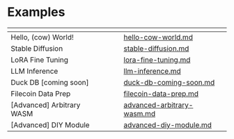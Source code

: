 # Examples



<table data-view="cards"><thead><tr><th></th><th data-hidden></th><th data-hidden></th><th data-hidden data-card-target data-type="content-ref"></th></tr></thead><tbody><tr><td>Hello, (cow) World!</td><td></td><td></td><td><a href="../../lilypad-aurora-v2/examples/hello-cow-world.md">hello-cow-world.md</a></td></tr><tr><td>Stable Diffusion</td><td></td><td></td><td><a href="../../lilypad-v0/examples/stable-diffusion.md">stable-diffusion.md</a></td></tr><tr><td>LoRA Fine Tuning</td><td></td><td></td><td><a href="../../lilypad-aurora-v2/examples/lora-fine-tuning.md">lora-fine-tuning.md</a></td></tr><tr><td>LLM Inference</td><td></td><td></td><td><a href="llm-inference.md">llm-inference.md</a></td></tr><tr><td>Duck DB [coming soon]</td><td></td><td></td><td><a href="duck-db-coming-soon.md">duck-db-coming-soon.md</a></td></tr><tr><td>Filecoin Data Prep</td><td></td><td></td><td><a href="../../lilypad-aurora-v2/examples/filecoin-data-prep.md">filecoin-data-prep.md</a></td></tr><tr><td>[Advanced] Arbitrary WASM</td><td></td><td></td><td><a href="advanced-arbitrary-wasm.md">advanced-arbitrary-wasm.md</a></td></tr><tr><td>[Advanced] DIY Module</td><td></td><td></td><td><a href="advanced-diy-module.md">advanced-diy-module.md</a></td></tr></tbody></table>

